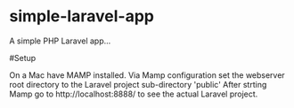 # simple-laravel-app
A simple PHP Laravel app...

#Setup

On a Mac have MAMP installed. Via Mamp configuration set the webserver root directory to the Laravel project sub-directory 'public'
After strting Mamp go to http://localhost:8888/ to see the actual Laravel project.
